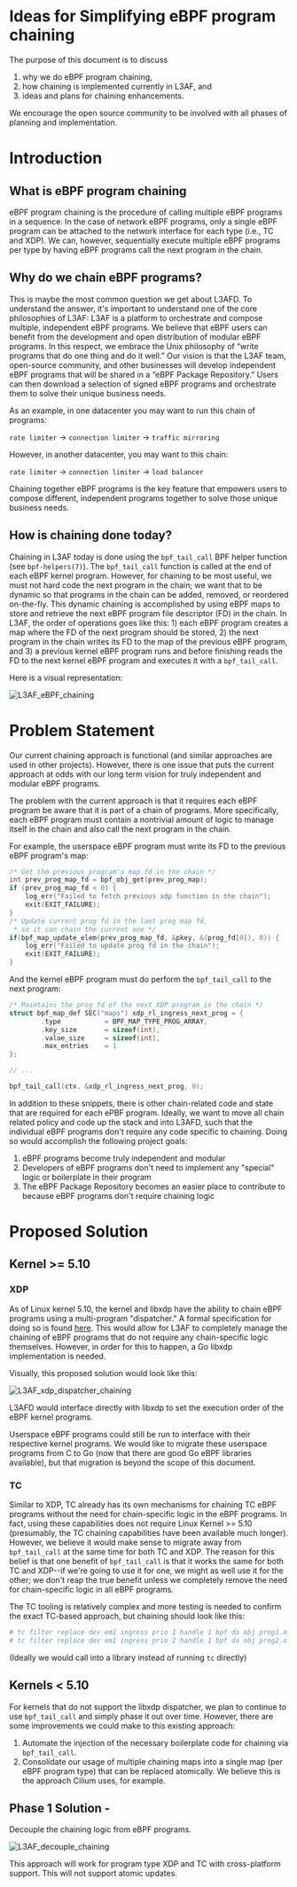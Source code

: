 # Ideas for Simplifying eBPF program chaining

The purpose of this document is to discuss 
1) why we do eBPF program chaining, 
2) how chaining is implemented currently in L3AF, and 
3) ideas and plans for chaining enhancements.

We encourage the open source community to be involved with all phases of planning and implementation.

# Introduction

## What is eBPF program chaining

eBPF program chaining is the procedure of calling multiple eBPF programs in a sequence. In the case of network eBPF programs, only a single eBPF program can be attached to the network interface for each type (i.e., TC and XDP). We can, however, sequentially execute multiple eBPF programs per type by having eBPF programs call the next program in the chain.

## Why do we chain eBPF programs?

This is maybe the most common question we get about L3AFD. To understand the answer, it's important to understand one of the core philosophies of L3AF: L3AF is a platform to orchestrate and compose multiple, independent eBPF programs. We believe that eBPF users can benefit from the development and open distribution of modular eBPF programs. In this respect, we embrace the Unix philosophy of “write programs that do one thing and do it well.” Our vision is that the L3AF team, open-source community, and other businesses will develop independent eBPF programs that will be shared in a “eBPF Package Repository.” Users can then download a selection of signed eBPF programs and orchestrate them to solve their unique business needs.

As an example, in one datacenter you may want to run this chain of programs:

`rate limiter` -> `connection limiter` -> `traffic mirroring`

However, in another datacenter, you may want to this chain:

`rate limiter` -> `connection limiter` -> `load balancer`

Chaining together eBPF programs is the key feature that empowers users to compose different, independent programs together to solve those unique business needs.

## How is chaining done today?

Chaining in L3AF today is done using the `bpf_tail_call` BPF helper function (see `bpf-helpers(7)`). The `bpf_tail_call` function is called at the end of each eBPF kernel program. However, for chaining to be most useful, we must not hard code the next program in the chain; we want that to be dynamic so that programs in the chain can be added, removed, or reordered on-the-fly. This dynamic chaining is accomplished by using eBPF maps to store and retrieve the next eBPF program file descriptor (FD) in the chain. In L3AF, the order of operations goes like this: 1) each eBPF program creates a map where the FD of the next program should be stored, 2) the next program in the chain writes its FD to the map of the previous eBPF program, and 3) a previous kernel eBPF program runs and before finishing reads the FD to the next kernel eBPF program and executes it with a `bpf_tail_call`.

Here is a visual representation:

![L3AF_eBPF_chaining](https://user-images.githubusercontent.com/146526/140865148-995a0578-eaef-456c-832b-83ababa6484e.png)

# Problem Statement

Our current chaining approach is functional (and similar approaches are used in other projects). However, there is one issue that puts the current approach at odds with our long term vision for truly independent and modular eBPF programs.

The problem with the current approach is that it requires each eBPF program be aware that it is part of a chain of programs. More specifically, each eBPF program must contain a nontrivial amount of logic to manage itself in the chain and also call the next program in the chain.

For example, the userspace eBPF program must write its FD to the previous eBPF program's map:

```c
/* Get the previous program's map fd in the chain */
int prev_prog_map_fd = bpf_obj_get(prev_prog_map);
if (prev_prog_map_fd < 0) {
    log_err("Failed to fetch previous xdp function in the chain");
    exit(EXIT_FAILURE);
}
/* Update current prog fd in the last prog map fd,
 * so it can chain the current one */
if(bpf_map_update_elem(prev_prog_map_fd, &pkey, &(prog_fd[0]), 0)) {
    log_err("Failed to update prog fd in the chain");
    exit(EXIT_FAILURE);
}
```

And the kernel eBPF program must do perform the `bpf_tail_call` to the next program:

```c
/* Maintains the prog fd of the next XDP program in the chain */
struct bpf_map_def SEC("maps") xdp_rl_ingress_next_prog = {
        .type           = BPF_MAP_TYPE_PROG_ARRAY,
        .key_size       = sizeof(int),
        .value_size     = sizeof(int),
        .max_entries    = 1
};

// ...

bpf_tail_call(ctx, &xdp_rl_ingress_next_prog, 0);
```

In addition to these snippets, there is other chain-related code and state that are required for each ePBF program. Ideally, we want to move all chain related policy and code up the stack and into L3AFD, such that the individual eBPF programs don't require any code specific to chaining. Doing so would accomplish the following project goals:

1. eBPF programs become truly independent and modular
2. Developers of eBPF programs don't need to implement any "special" logic or boilerplate in their program
3. The eBPF Package Repository becomes an easier place to contribute to because eBPF programs don't require chaining logic

# Proposed Solution

## Kernel >= 5.10

### XDP

As of Linux kernel 5.10, the kernel and libxdp have the ability to chain eBPF programs using a multi-program "dispatcher." A formal specification for doing so is found [here](https://github.com/xdp-project/xdp-tools/blob/master/lib/libxdp/protocol.org). This would allow for L3AF to completely manage the chaining of eBPF programs that do not require any chain-specific logic themselves. However, in order for this to happen, a Go libxdp implementation is needed.

Visually, this proposed solution would look like this:

![L3AF_xdp_dispatcher_chaining](https://user-images.githubusercontent.com/146526/140865168-f51a40a9-d664-443d-ada1-18f1348311fb.png)

L3AFD would interface directly with libxdp to set the execution order of the eBPF kernel programs.

Userspace eBPF programs could still be run to interface with their respective kernel programs.  We would like to migrate these userspace programs from C to Go (now that there are good Go eBPF libraries available), but that migration is beyond the scope of this document.

### TC

Similar to XDP, TC already has its own mechanisms for chaining TC eBPF programs without the need for chain-specific logic in the eBPF programs. In fact, using these capabilities does not require Linux Kernel >= 5.10 (presumably, the TC chaining capabilities have been available much longer). However, we believe it would make sense to migrate away from `bpf_tail_call` at the same time for both TC and XDP. The reason for this belief is that one benefit of `bpf_tail_call` is that it works the same for both TC and XDP--if we're going to use it for one, we might as well use it for the other; we don't reap the true benefit unless we completely remove the need for chain-specific logic in all eBPF programs.

The TC tooling is relatively complex and more testing is needed to confirm the exact TC-based approach, but chaining should look like this:

```bash
# tc filter replace dev em1 ingress prio 1 handle 1 bpf da obj prog1.o
# tc filter replace dev em1 ingress prio 2 handle 1 bpf da obj prog2.o
```

(Ideally we would call into a library instead of running `tc` directly)

## Kernels < 5.10

For kernels that do not support the libxdp dispatcher, we plan to continue to use `bpf_tail_call` and simply phase it out over time. However, there are some improvements we could make to this existing approach:

1. Automate the injection of the necessary boilerplate code for chaining via `bpf_tail_call`.
2. Consolidate our usage of multiple chaining maps into a single map (per eBPF program type) that can be replaced atomically. We believe this is the approach Cilium uses, for example.

## Phase 1 Solution -

Decouple the chaining logic from eBPF programs.

![L3AF_decouple_chaining](https://user-images.githubusercontent.com/7508744/216295926-e05d55ec-33d8-48b6-8783-b5b02a28f3da.png)

This approach will work for program type XDP and TC with cross-platform support. This will not support atomic updates.
